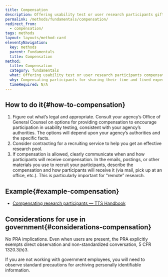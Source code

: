 ```yaml
---
title: Compensation
description: Offering usability test or user research participants gifts to encourage participation and to thank them for their time.
permalink: /methods/fundamentals/compensation/
redirect_from:
  - compensation/
tags: methods
layout: layouts/method-card
eleventyNavigation:
  key: methods
  parent: Fundamentals
  title: Compensation
method:
  title: Compensation
  category: fundamentals
  what: Offering usability test or user research participants compensation to encourage participation and to thank them for their time.
  why: Compensating participants for sharing their time and lived experience with your team often results in a more diverse, representative set of participants. Without compensation, you often end up recruiting people with a strong intrinsic interest in your website. These people may not have the same needs and experiences as a less interested pool of users. With compensation, you can encourage less interested, more representative people to participate.
  timeRequired: N/A
---
```


## How to do it{#how-to-compensation}

1. Figure out what’s legal and appropriate. Consult your agency’s Office of General Counsel on options for providing compensation to encourage participation in usability testing, consistent with your agency’s authorities. The options will depend upon your agency’s authorities and the specific facts.
1. Consider contracting for a recruiting service to help you get an effective research pool.
1. If compensation is allowed, clearly communicate when and how participants will receive compensation. In the emails, postings, or other materials you use to recruit your participants, describe the compensation and how participants will receive it (via mail, pick up at an office, etc.). This is particularly important for “remote” research.

<section class="method--section method--section--18f-example" markdown="1">

## Example{#example-compensation}

- [Compensating research participants — TTS Handbook](https://handbook.tts.gsa.gov/18f/how-18f-works/research-guidelines/#compensating-user-research-participants)

</section>

<section class="method--section method--section--government-considerations" markdown="1" >

## Considerations for use in government{#considerations-compensation}

No PRA implications. Even when users are present, the PRA explicitly exempts direct observation and non-standardized conversation, 5 CFR 1320.3(h)3.

If you are not working with government employees, you will need to observe standard precautions for archiving personally identifiable information.

</section>

